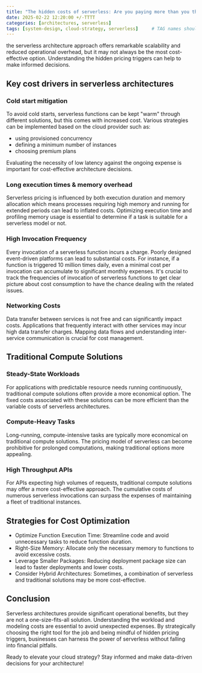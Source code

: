 ```yaml
---
title: "The hidden costs of serverless: Are you paying more than you think?"
date: 2025-02-22 12:20:00 +/-TTTT
categories: [architectures, serverless]
tags: [system-design, cloud-strategy, serverless]     # TAG names should always be lowercase
---
```


the serverless architecture approach offers remarkable scalability and reduced operational overhead, but it may not always be the most cost-effective option. 
Understanding the hidden pricing triggers can help to make informed decisions.

## Key cost drivers in serverless architectures

### Cold start mitigation

To avoid cold starts, serverless functions can be kept "warm" through different solutions, but this comes with increased cost.
Various strategies can be implemented based on the cloud provider such as:
- using provisioned concurrency
- defining a minimum number of instances
- choosing premium plans

Evaluating the necessity of low latency against the ongoing expense is important for cost-effective architecture decisions.

### Long execution times & memory overhead

Serverless pricing is influenced by both execution duration and memory allocation which means processes requiring high memory and running for extended periods can lead to inflated costs. 
Optimizing execution time and profiling memory usage is essential to determine if a task is suitable for a serverless model or not.

### High Invocation Frequency

Every invocation of a serverless function incurs a charge.
Poorly designed event-driven platforms can lead to substantial costs. For instance, if a function is triggered 10 million times daily, even a minimal cost per invocation can accumulate to significant monthly expenses.
It's crucial to track the frequencies of  invocation of serverless functions to get clear picture about cost consumption to have the chance dealing with the related issues.

### Networking Costs

Data transfer between services is not free and can significantly impact costs. 
Applications that frequently interact with other services may incur high data transfer charges. 
Mapping data flows and understanding inter-service communication is crucial for cost management.

## Traditional Compute Solutions

### Steady-State Workloads

For applications with predictable resource needs running continuously, traditional compute solutions often provide a more economical option. 
The fixed costs associated with these solutions can be more efficient than the variable costs of serverless architectures.

### Compute-Heavy Tasks

Long-running, compute-intensive tasks are typically more economical on traditional compute solutions. 
The pricing model of serverless can become prohibitive for prolonged computations, making traditional options more appealing.

### High Throughput APIs

For APIs expecting high volumes of requests, traditional compute solutions may offer a more cost-effective approach. 
The cumulative costs of numerous serverless invocations can surpass the expenses of maintaining a fleet of traditional instances.

## Strategies for Cost Optimization

 - Optimize Function Execution Time: Streamline code and avoid unnecessary tasks to reduce function duration.
 - Right-Size Memory: Allocate only the necessary memory to functions to avoid excessive costs.
 - Leverage Smaller Packages: Reducing deployment package size can lead to faster deployments and lower costs.
 - Consider Hybrid Architectures: Sometimes, a combination of serverless and traditional solutions may be more cost-effective.

## Conclusion

Serverless architectures provide significant operational benefits, but they are not a one-size-fits-all solution. Understanding the workload and modeling costs are essential to avoid unexpected expenses. By strategically choosing the right tool for the job and being mindful of hidden pricing triggers, businesses can harness the power of serverless without falling into financial pitfalls.

Ready to elevate your cloud strategy? Stay informed and make data-driven decisions for your architecture!
